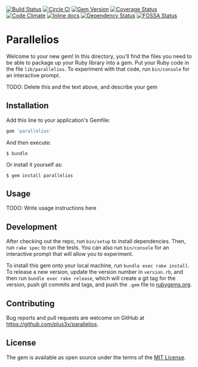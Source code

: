 [![Build Status](https://travis-ci.org/plus3x/parallelios.svg?branch=master)](https://travis-ci.org/plus3x/parallelios)
[![Circle CI](https://circleci.com/gh/plus3x/parallelios.svg?style=shield)](https://circleci.com/gh/plus3x/parallelios)
[![Gem Version](https://badge.fury.io/rb/parallelios.svg)](http://badge.fury.io/rb/parallelios)
[![Coverage Status](https://coveralls.io/repos/github/plus3x/parallelios/badge.svg?branch=master)](https://coveralls.io/github/plus3x/parallelios?branch=master)
[![Code Climate](https://codeclimate.com/github/plus3x/parallelios/badges/gpa.svg)](https://codeclimate.com/github/plus3x/parallelios)
[![Inline docs](http://inch-ci.org/github/plus3x/parallelios.svg)](http://inch-ci.org/github/plus3x/parallelios)
[![Dependency Status](https://gemnasium.com/plus3x/parallelios.svg)](https://gemnasium.com/plus3x/parallelios)
[![FOSSA Status](https://app.fossa.io/api/projects/git%2Bhttps%3A%2F%2Fgithub.com%2Fplus3x%2Fparallelios.svg?type=shield)](https://app.fossa.io/projects/git%2Bhttps%3A%2F%2Fgithub.com%2Fplus3x%2Fparallelios?ref=badge_shield)

# Parallelios

Welcome to your new gem! In this directory, you'll find the files you need to be able to package up your Ruby library into a gem. Put your Ruby code in the file `lib/parallelios`. To experiment with that code, run `bin/console` for an interactive prompt.

TODO: Delete this and the text above, and describe your gem

## Installation

Add this line to your application's Gemfile:

```ruby
gem 'parallelios'
```

And then execute:

    $ bundle

Or install it yourself as:

    $ gem install parallelios

## Usage

TODO: Write usage instructions here

## Development

After checking out the repo, run `bin/setup` to install dependencies. Then, run `rake spec` to run the tests. You can also run `bin/console` for an interactive prompt that will allow you to experiment.

To install this gem onto your local machine, run `bundle exec rake install`. To release a new version, update the version number in `version.rb`, and then run `bundle exec rake release`, which will create a git tag for the version, push git commits and tags, and push the `.gem` file to [rubygems.org](https://rubygems.org).

## Contributing

Bug reports and pull requests are welcome on GitHub at https://github.com/plus3x/parallelios.


## License

The gem is available as open source under the terms of the [MIT License](http://opensource.org/licenses/MIT).

